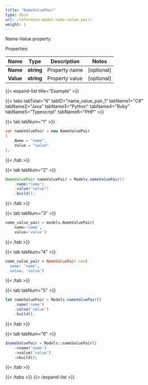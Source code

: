 ```yaml
---
title: "NameValuePair"
type: docs
url: /reference-model-name-value-pair/
weight: 1
---
```

Name-Value property             

Properties:

Name | Type | Description | Notes
---- | ---- | ----------- | -----
**Name** | **string** | Property name              | [optional] 
**Value** | **string** | Property value              | [optional] 


{{< expand-list title="Example" >}}

{{< tabs tabTotal="6" tabID="name_value_pair_1" tabName1="C#" tabName2="Java" tabName3="Python" tabName4="Ruby" tabName5="Typescript" tabName6="PHP" >}}

{{< tab tabNum="1" >}}

```csharp
var nameValuePair = new NameValuePair
{
    Name = "name",
    Value = "value"
};
```

{{< /tab >}}

{{< tab tabNum="2" >}}

```java
NameValuePair nameValuePair = Models.nameValuePair()
    .name("name")
    .value("value")
    .build();
```

{{< /tab >}}

{{< tab tabNum="3" >}}

```python
name_value_pair = models.NameValuePair(
    name='name',
    value='value')
```

{{< /tab >}}

{{< tab tabNum="4" >}}

```ruby
name_value_pair = NameValuePair.new(
  name: 'name',
  value: 'value')
```

{{< /tab >}}

{{< tab tabNum="5" >}}

```typescript
let nameValuePair = Models.nameValuePair()
    .name('name')
    .value('value')
    .build();
```

{{< /tab >}}

{{< tab tabNum="6" >}}

```php
$nameValuePair = Models::nameValuePair()
    ->name('name')
    ->value('value')
    ->build();
```

{{< /tab >}}

{{< /tabs >}}
{{< /expand-list >}}

